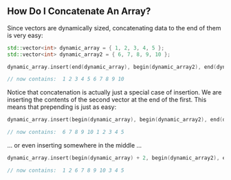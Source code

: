 ## How Do I Concatenate An Array?

Since vectors are dynamically sized, concatenating data to the end of
them is very easy:

```c++
std::vector<int> dynamic_array = { 1, 2, 3, 4, 5 };
std::vector<int> dynamic_array2 = { 6, 7, 8, 9, 10 };

dynamic_array.insert(end(dynamic_array), begin(dynamic_array2), end(dynamic_array2));

// now contains:  1 2 3 4 5 6 7 8 9 10 
```

Notice that concatenation is actually just a special case of
insertion.  We are inserting the contents of the second vector at the
end of the first.  This means that prepending is just as easy:


```c++
dynamic_array.insert(begin(dynamic_array), begin(dynamic_array2), end(dynamic_array2));

// now contains:  6 7 8 9 10 1 2 3 4 5 
```

... or even inserting somewhere in the middle ...


```c++
dynamic_array.insert(begin(dynamic_array) + 2, begin(dynamic_array2), end(dynamic_array2));

// now contains:  1 2 6 7 8 9 10 3 4 5 
```

